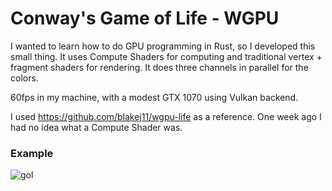 # Conway's Game of Life - WGPU

I wanted to learn how to do GPU programming in Rust, so I developed this small thing. It uses Compute Shaders for computing and traditional vertex + fragment shaders for rendering. It does three channels in parallel for the colors. 

60fps in my machine, with a modest GTX 1070 using Vulkan backend.

I used https://github.com/blakej11/wgpu-life as a reference. One week ago I had no idea what a Compute Shader was.

### Example
![gol](https://github.com/javirk/game-life-wgpu/blob/master/images_readme/game_of_life.gif)